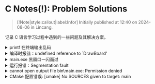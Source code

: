 # C Notes(!): Problem Solutions

> [!Note|style:callout|label:Infor]
Initially published at 12:40 on 2024-08-06 in Lincang.


记录 C 语言学习过程中遇到的一些问题及其解决方案。

<!-- details begin -->
<details>
<summary>printf 在终端输出乱码</summary>

``` c
#include <windows.h>

system("chcp 65001");       // 方式 1: system() 设置编码为 UTF-8
SetConsoleOutputCP(65001);  // 方式 2: SetConsoleOutputCP() 设置输出编码为 UTF-8
```

</details>

<!-- details begin -->
<details>
<summary>编译时报错：undefined reference to `DrawBoard'</summary>

可能是 CMake 链接配置错误，到 CMakelists.txt 中 `Ctrl + S` 刷新 CMake 配置即可。
</details>

<!-- details begin -->
<details>
<summary>main.exe 黑窗口一闪而过</summary>

`return 0` 前写 `getchar();` 或 `while(1)` 或 `system("pause");`  
</details>

<!-- details begin -->
<details>
<summary>运行报错：Segmentation fault</summary>

一般是将变量当作指针传入，使得数值被当作地址来处理导致的错误，比如下面的例子：

``` c
/* 错误 */
scanf("%d%d", CuurentCoordinate.raw, CuurentCoordinate.column);

/* 正确 */
scanf("%d%d", &CuurentCoordinate.raw, &CuurentCoordinate.column);
```
</details>

<!-- details begin -->
<details>
<summary>cannot open output file bin\main.exe: Permission denied</summary>

.exe 文件仍在运行，关闭后重新编译即可。
</details>

<!-- details begin -->
<details>
<summary>CMake 配置错误: [cmake]   No SOURCES given to target: main</summary>

出现问题的环境如下图，工作区路径是 `C:\Users\13081\Desktop\[Homework]C\Homework1`。
<div class="center"><img src="https://imagebank-0.oss-cn-beijing.aliyuncs.com/VS-PicGo/2024-09-09-18-31-07_CNotes(!)-ProblemSolutions.jpg"/></div>

但是复制到其他路径下（例如 `C:\Users\13081\Desktop\Homework1`，`C:\Users\13081\Desktop\Homework1]`），CMake 配置正常。

**结论与解决方案：**路径中的所有文件夹名，都不能以 `[` 开头（否则会被认为是 `\[` 转义字符），重命名文件夹为 `Homework-C` 后，问题解决，此时工作区路径 `"C:\Users\13081\Desktop\Homework-C\Homework1"`

</details>